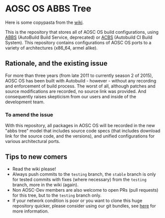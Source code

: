 AOSC OS ABBS Tree
=================

Here is some copypasta from the [wiki](https://github.com/AOSC-Dev/aosc-os-abbs/wiki/).

This is the repository that stores all of AOSC OS build configurations, using [ABBS](https://github.com/AOSC-Dev/abbs) (AutoBuild Build Service, deprecated) or [ACBS](https://github.com/AOSC-Dev/acbs/) (Autobuild CI Build System). This repository contains configurations of AOSC OS ports to a variety of architectures (x86_64, armel alike).

## Rationale, and the existing issue

For more than three years (from late 2011 to currently season 2 of 2015), AOSC OS has been built with Autobuild - however - without any recording and enforcement of build process. The worst of all, although patches and source modifications are recorded, no source link was provided. And consequently raises skepticism from our users and inside of the development team.

### To amend the issue

With this repository, all packages in AOSC OS will be recorded in the new "abbs tree" model that includes source code specs (that includes download link for the source code, and the versions), and unified configurations for various architectural ports.

## Tips to new comers

* Read the wiki please!
* Always push commits to the `testing` branch, the `stable` branch is only for tested commits with fixes (where necessary) from the `testing` branch, more in the wiki (again).
* Non AOSC-Dev members are also welcome to open PRs (pull requests) for this tree, but to the `testing` branch only.
* If your network condition is poor or you want to clone this huge repository quicker, please consider using our git bundles, see [here](https://aosc.io/news/2016/09/29/aosc-os-abbs-repository-snapshots-migrated-to-git-bundles.html) for more information.
